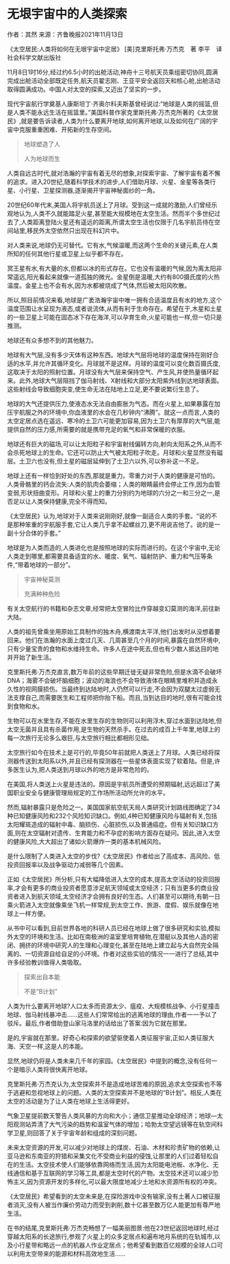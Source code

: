 # 无垠宇宙中的人类探索

作者：其然 来源：齐鲁晚报2021年11月13日

《太空居民:人类将如何在无垠宇宙中定居》 [美]克里斯托弗·万杰克　著 李平　译 社会科学文献出版社

11月8日1时16分,经过约6.5小时的出舱活动,神舟十三号航天员乘组密切协同,圆满完成出舱活动全部既定任务,航天员翟志刚、王亚平安全返回天和核心舱,出舱活动取得圆满成功。中国人对太空的探索,又迈出了坚实的一步。

现代宇宙航行学奠基人康斯坦丁·齐奥尔科夫斯基曾经说过:“地球是人类的摇篮,但是人类不能永远生活在摇篮里。”美国科普作家克里斯托弗·万杰克所著的《太空居民》,就是要告诉读者,人类为什么要离开地球,如何离开地球,以及如何在广阔的宇宙中克服重重困难、开拓新的生存空间。

> 地球塑造了人
>
> 人为地球而生

人类自远古时代,就对浩瀚的宇宙有着无尽的想象,对探索宇宙、了解宇宙有着不懈的追求。进入20世纪,随着科学技术的进步,人们借助月球、火星、金星等各类行星、小行星、卫星探测器,逐渐揭开宇宙神秘面纱的一角。

20世纪60年代末,美国人将宇航员送上了月球。受到这一成就的激励,人们曾经乐观地认为,人类不久就能踏足火星,甚至能大规模地在太空生活。然而半个多世纪过去了,人类距离登陆火星还有遥远的距离,所谓太空生活也仅限于几名宇航员待在空间站里,移民外太空依然只出现在科幻片中。

对人类来说,地球仍无可替代。它有水,气候温暖,而这两个生命的关键元素,在人类所知的任何其他行星或卫星上似乎都不存在。

冥王星有水,有大量的水,但都以冰的形式存在。它也没有温暖的气候,因为离太阳非常遥远,阳光看起来就像一道孤独的微光。金星倒是温暖,大约有800摄氏度的火热温度。金星上也不会有水,因为水都被烧成了气体,然后被太阳风吹散。

所以,照目前情况来看,地球是广袤浩瀚宇宙中唯一拥有合适温度且有水的地方,这个温度范围让水呈现为液态,或者说流体,从而有利于生命存在。希望在于,木星和土星的一些卫星上可能在固态冰下存在海洋,可以孕育生命,火星可能也一样,但一切只是推测。

地球还有众多想不到的其他魅力。

地球有大气层,没有多少天体有这种东西。地球大气层将地球的温度保持在刚好合适的水平,并允许其循环变化。月球就不是这样。月球的温度可以变化数百摄氏度,这取决于太阳的照射位置。月球没有大气层来保持空气、产生风,并使热量循环起来。此外,地球大气层阻挡了伽马射线、X射线和大部分太阳紫外线到达地球表面。这些射线会导致细胞突变,使生命无法在陆地上立足,更不要说繁衍生息了。

地球的大气还提供压力,使液态水无法自由膨胀为气态。而在火星上,如果暴露在加压宇航服之外的环境中,你血液里的水会在几秒钟内“沸腾”。就这一点而言,人类的太空定居点选在遥远、寒冷的土卫六可能更加容易,因为土卫六有厚厚的大气层,能提供自然的压力感,所需要的就是携带充足的氧气和非常保暖的衣服。

地球还有巨大的磁场,可以让太阳粒子和宇宙射线偏转方向,射向太阳系之外,从而不会杀死地球上的生命。它还可以防止大气被太阳粒子吹走。月球和火星显然没有磁层。土卫六也没有,但土星的磁层延伸到了土卫六以外,可以弥补这一不足。

地球上还有一样恰到好处的东西,那就是重力。零重力对于人类的健康是可怕的。人类骨骼里的钙会流失:人类的肌肉会萎缩；人类的眼睛最终会停止工作,因为血管变弱,形状扭曲变形。月球和火星上的重力分别约为地球的六分之一和三分之一,是否足以让人类保持健康,完全不得而知。

《太空居民》认为,地球对于人类来说刚刚好,就像一副适合人类的手套。“说的不是那种笨重的宇航服手套,它让人类几乎拿不起螺丝刀,更不用说吉他了。说的是一副十分合体的手套。”

地球是为人类而造的,人类进化也是按照地球的实际而进行的。在这个宇宙中,无论人类走到哪里,都需要具备适宜的水、暖度、氧气、辐射防护、重力和气压等条件,“带着地球的一部分”。

> 宇宙神秘莫测
>
> 充满种种危险

有关太空航行的书籍和杂志文章,经常把太空冒险比作穿越变幻莫测的海洋,前往新大陆。

人类的祖先曾乘坐用原始工具制作的独木舟,横渡南太平洋,他们出发时从没想着要回来。他们在浩瀚的水面上度过几天、几周甚至几个月的时间,暴露在自然环境中,只有少量宝贵的食物和水维持生命。许多人在途中死去,但也有少数人抵达目的地并开始了新生活。

克里斯托弗·万杰克直言,数万年前的这些早期迁徙无疑非常危险,但是水滴不会破坏DNA；海雾不会破坏脑细胞；波动的海浪也不会导致液体在眼睛里堆积并造成永久性的视网膜损伤。当最终到达陆地时,人仍然可以行走,不会因为双腿太过虚弱无法支撑自己,而需要医生和工程师把你抬下船。而且,当到达目的地时,很有可能会找到食物和水。

生物可以在水里生存,不能在水里生存的生物则可以利用浮木,穿过水面到达陆地,但太空无菌并且具有杀菌作用,是生物的天然杀手。在过去的成百上千年里,地球上的每一次旅行无论多么艰巨,与太空旅行相比都相形见绌。

太空旅行如今在技术上是可行的,毕竟50年前就把人类送上了月球。人类已经将探测器传送到太阳系以外,并且已经有探测器在一些星体表面实现了软着陆。但是,许多医生认为,把人类送到月球以外的地方是非常危险的。

在美国,将人类送上火星是违法的。原因是宇航员所遭受的预期辐射,远远超过了美国职业安全与健康管理局规定的工作场所活动所允许的水平。

然而,辐射暴露只是危险之一。美国国家航空航天局人类研究计划路线图确定了34种已知健康风险和232个风险知识缺口。例如,4种已知健康风险与辐射有关,包括太阳耀斑造成的辐射中毒、脑损伤、心脏损伤,以及普通癌症。但有关知识缺口方面,则在太空辐射对遗传、生育能力和不孕症的影响方面存在疑问。因此,进入太空的健康风险,大大超出了诸如火箭爆炸一类的基本机械风险。

是什么限制了人类进入太空的步伐?《太空居民》作者给出了高成本、高风险、低投资回报率以及战争驱动力减弱等几个因素。

正如《太空居民》所分析,只有大幅降低进入太空的成本,提高太空活动的投资回报率,才会有更多的商业投资者愿意涉足航天领域或太空经济；只有当更多的商业投资者进入到航天领域,太空经济才会拥有良好的生态。人们甚至可以期待,有朝一日乘火箭进入太空就像乘坐飞机一样常规,到太空工作、旅游、度假、娱乐就像在地球上一样方便。

从书中可以看到,目前世界各地的科研人员已经在地球上做了很多研究和实验,模拟外太空的环境和生活。比如在南极洲的温室里培育植物,在潜艇以及其他人造的密闭、拥挤的环境中研究人的生理和心理变化,甚至在陆地上建立起与大自然完全隔离的、一切资源自给自足的小环境。作者对这些实验的情况一一进行了总结,其中许多经验教训值得人类吸取。

> 探索出自本能
>
> 不是“B计划”

人类为什么要离开地球?人口太多而资源太少、瘟疫、大规模核战争、小行星撞击地球、伽马射线暴冲击……这些人们常常给出的逃离地球的理由,作者一一予以了驳斥。最后,作者借助登山家马洛里的话给出了答案:因为它就在那里。

是的,宇宙就在那里。好奇心和探索的欲望驱使着人类征服宇宙,正如人类征服大海、天空一样,这是人的本能。

显然,地球仍将是人类未来几千年的家园。《太空居民》中提到的概念,没有任何一个是暗示人类将很快离开地球。

克里斯托弗·万杰克认为,太空探索并不是造成地球苦难的原因,追求太空探索也不等于逃避和忽视地球上的问题。人类的太空探索并不是地球的“B计划”。相反,人类在太空的活动是为了让人类在地球上生活得更好。

气象卫星提前数天警告人类风暴的方向和大小；通信卫星推动全球经济；地球—太阳观测站弄清了大气污染的趋势和温室气体的增加；哈勃太空望远镜等在轨空间科学卫星,则回答了关于宇宙年龄和组成的深刻问题。

未来太空资源的开发,可以减少对地球上的煤炭、石油、木材和珍贵矿物的依赖,让亚马逊和东南亚的狩猎和采集文化不受商业利益的侵蚀,让那里的人们过着轻松自在的生活。太空技术使人们能够依靠网络而生活,因为太阳能电池板、水净化、无线通信和基于互联网的学习等工具,都是太空时代的产物。太空技术还可以减少恐怖主义,因为资源开发的多样化,可以最大限度地减少土地和水资源所有权的冲突。

《太空居民》希望看到的太空未来是,在探险游戏中没有输家,没有土著人口被征服者消灭,没有人被当作廉价劳动力而受到剥削,数十亿甚至数万亿人能更加有尊严地生活。

在书的结尾,克里斯托弗·万杰克畅想了一幅美丽图景:他在23世纪返回地球时,经过穿越太阳系的长途旅行,参观了火星上的众多定居点和遍布地月系统的在轨城市,以及小行星带和略远一点的机器人作业定居点；他希望看到数百亿规模的全球人口可以利用太空带来的能源和材料高效地生活……
